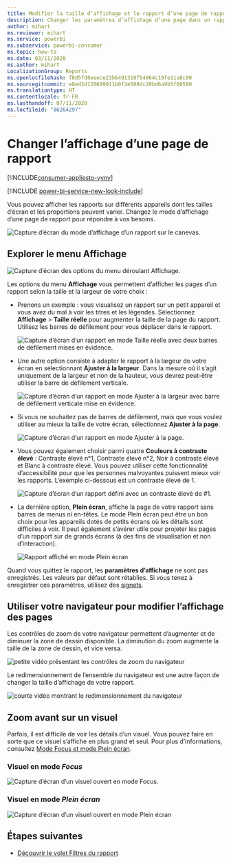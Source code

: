 ```yaml
---
title: Modifier la taille d’affichage et le rapport d’une page de rapport
description: Changer les paramètres d’affichage d’une page dans un rapport Power BI
author: mihart
ms.reviewer: mihart
ms.service: powerbi
ms.subservice: powerbi-consumer
ms.topic: how-to
ms.date: 03/11/2020
ms.author: mihart
LocalizationGroup: Reports
ms.openlocfilehash: f8d5fd8eeece23b6491318f54064c19fe11a8c00
ms.sourcegitcommit: e8ed3d120699911b0f2e508dc20bd6a9b5f00580
ms.translationtype: HT
ms.contentlocale: fr-FR
ms.lasthandoff: 07/11/2020
ms.locfileid: "86264297"
---
```

# <a name="change-the-display-of-a-report-page"></a>Changer l’affichage d’une page de rapport

[!INCLUDE[consumer-appliesto-yyny](../includes/consumer-appliesto-yyny.md)]

[!INCLUDE [power-bi-service-new-look-include](../includes/power-bi-service-new-look-include.md)]

Vous pouvez afficher les rapports sur différents appareils dont les tailles d’écran et les proportions peuvent varier. Changez le mode d’affichage d’une page de rapport pour répondre à vos besoins.

![Capture d’écran du mode d’affichage d’un rapport sur le canevas.](media/end-user-report-view/power-bi-canvas.png)

## <a name="explore-the-view-menu"></a>Explorer le menu Affichage

![Capture d’écran des options du menu déroulant Affichage.](media/end-user-report-view/power-bi-viewmenu.png)


Les options du menu **Affichage** vous permettent d’afficher les pages d’un rapport selon la taille et la largeur de votre choix :

- Prenons un exemple : vous visualisez un rapport sur un petit appareil et vous avez du mal à voir les titres et les légendes.  Sélectionnez **Affichage** > **Taille réelle** pour augmenter la taille de la page du rapport. Utilisez les barres de défilement pour vous déplacer dans le rapport.

    ![Capture d’écran d’un rapport en mode Taille réelle avec deux barres de défilement mises en évidence.](media/end-user-report-view/power-bi-view-actual.png)

- Une autre option consiste à adapter le rapport à la largeur de votre écran en sélectionnant **Ajuster à la largeur**. Dans la mesure où il s’agit uniquement de la largeur et non de la hauteur, vous devrez peut-être utiliser la barre de défilement verticale.

  ![Capture d’écran d’un rapport en mode Ajuster à la largeur avec barre de défilement verticale mise en évidence.](media/end-user-report-view/power-bi-view-width.png)

- Si vous ne souhaitez pas de barres de défilement, mais que vous voulez utiliser au mieux la taille de votre écran, sélectionnez **Ajuster à la page**.

   ![Capture d’écran d’un rapport en mode Ajuster à la page.](media/end-user-report-view/power-bi-view-fit.png)

- Vous pouvez également choisir parmi quatre **Couleurs à contraste élevé** : Contraste élevé n°1, Contraste élevé n°2, Noir à contraste élevé et Blanc à contraste élevé. Vous pouvez utiliser cette fonctionnalité d’accessibilité pour que les personnes malvoyantes puissent mieux voir les rapports. L’exemple ci-dessous est un contraste élevé de 1. 

    ![Capture d’écran d’un rapport défini avec un contraste élevé de #1.](media/end-user-report-view/power-bi-contrast1.png)

- La dernière option, **Plein écran**, affiche la page de votre rapport sans barres de menus ni en-têtes. Le mode Plein écran peut être un bon choix pour les appareils dotés de petits écrans où les détails sont difficiles à voir.  Il peut également s’avérer utile pour projeter les pages d’un rapport sur de grands écrans (à des fins de visualisation et non d’interaction).  

    ![Rapport affiché en mode Plein écran](media/end-user-report-view/power-bi-full-screen.png)

Quand vous quittez le rapport, les **paramètres d’affichage** ne sont pas enregistrés. Les valeurs par défaut sont rétablies. Si vous tenez à enregistrer ces paramètres, utilisez des [signets](end-user-bookmarks.md).

## <a name="use-your-browser-to-change-page-display"></a>Utiliser votre navigateur pour modifier l’affichage des pages

Les contrôles de zoom de votre navigateur permettent d’augmenter et de diminuer la zone de dessin disponible. La diminution du zoom augmente la taille de la zone de dessin, et vice versa. 

![petite vidéo présentant les contrôles de zoom du navigateur](media/end-user-report-view/power-bi-zoom.png)

Le redimensionnement de l’ensemble du navigateur est une autre façon de changer la taille d’affichage de votre rapport. 

![courte vidéo montrant le redimensionnement du navigateur](media/end-user-report-view/power-bi-resize-browser.gif)

## <a name="zoom-in-on-a-visual"></a>Zoom avant sur un visuel
Parfois, il est difficile de voir les détails d’un visuel. Vous pouvez faire en sorte que ce visuel s’affiche en plus grand et seul. Pour plus d’informations, consultez [Mode Focus et mode Plein écran](end-user-focus.md).

### <a name="a-visual-in-focus-mode"></a>Visuel en mode *Focus*

![Capture d’écran d’un visuel ouvert en mode Focus.](media/end-user-report-view/power-bi-focus.png)

### <a name="a-visual-in-full-screen-mode"></a>Visuel en mode *Plein écran*
![Capture d’écran d’un visuel ouvert en mode Plein écran](media/end-user-report-view/power-bi-full-screen.png)

## <a name="next-steps"></a>Étapes suivantes

* [Découvrir le volet Filtres du rapport](end-user-report-filter.md)